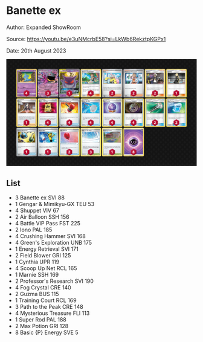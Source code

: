 # Banette ex

Author: Expanded ShowRoom

Source: <https://youtu.be/e3uNMcrbE58?si=LkWb6RekztpKGPx1>

Date: 20th August 2023

![decklist](../../images/OBF/Banette%20ex/1-%20Banette%20ex.png)

## List

* 3 Banette ex SVI 88
* 1 Gengar & Mimikyu-GX TEU 53
* 4 Shuppet VIV 67
* 2 Air Balloon SSH 156
* 4 Battle VIP Pass FST 225
* 2 Iono PAL 185
* 4 Crushing Hammer SVI 168
* 4 Green's Exploration UNB 175
* 1 Energy Retrieval SVI 171
* 2 Field Blower GRI 125
* 1 Cynthia UPR 119
* 4 Scoop Up Net RCL 165
* 1 Marnie SSH 169
* 2 Professor's Research SVI 190
* 4 Fog Crystal CRE 140
* 2 Guzma BUS 115
* 1 Training Court RCL 169
* 3 Path to the Peak CRE 148
* 4 Mysterious Treasure FLI 113
* 1 Super Rod PAL 188
* 2 Max Potion GRI 128
* 8 Basic {P} Energy SVE 5
